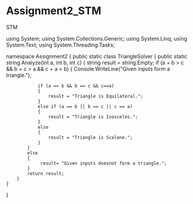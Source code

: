 # Assignment2_STM
STM


using System;
using System.Collections.Generic;
using System.Linq;
using System.Text;
using System.Threading.Tasks;

namespace Assignment2
{
    public static class TriangleSolver
    {
        public static string Analyze(int a, int b, int c)
        {
            string result = string.Empty;
            if (a + b > c && b + c > a && c + a > b)
            {
                Console.WriteLine("Given inputs form a triangle.");

                if (a == b && b == c && c==a)
                {
                    result = "Triangle is Equilateral.";
                }
                else if (a == b || b == c || c == a)
                {
                    result = "Triangle is Isosceles.";
                }
                else
                {
                    result = "Triangle is Scalene.";
                }
            }
            else
            {
                 result= "Given inputs doesnot form a triangle.";
            }
            return result;
        }
    }
}
